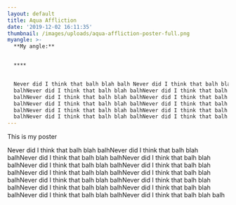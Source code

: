 ```yaml
---
layout: default
title: Aqua Affliction
date: '2019-12-02 16:11:35'
thumbnail: /images/uploads/aqua-affliction-poster-full.png
myangle: >-
  **My angle:**


  ****


  Never did I think that balh blah balh Never did I think that balh blah
  balhNever did I think that balh blah balhNever did I think that balh blah
  balhNever did I think that balh blah balhNever did I think that balh blah
  balhNever did I think that balh blah balhNever did I think that balh blah
  balhNever did I think that balh blah balhNever did I think that balh blah
  balhNever did I think that balh blah balhNever did I think that balh blah balh
---
```

This is my poster

Never did I think that balh blah balhNever did I think that balh blah balhNever did I think that balh blah balhNever did I think that balh blah balhNever did I think that balh blah balhNever did I think that balh blah balhNever did I think that balh blah balhNever did I think that balh blah balhNever did I think that balh blah balhNever did I think that balh blah balhNever did I think that balh blah balhNever did I think that balh blah balhNever did I think that balh blah balhNever did I think that balh blah balh
